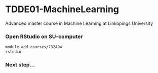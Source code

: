 # TDDE01-MachineLearning
Advanced master course in Machine Learning at Linköpings University

### Open RStudio on SU-computer
```bash
module add courses/732A94
rstudio
```
### Next step...
